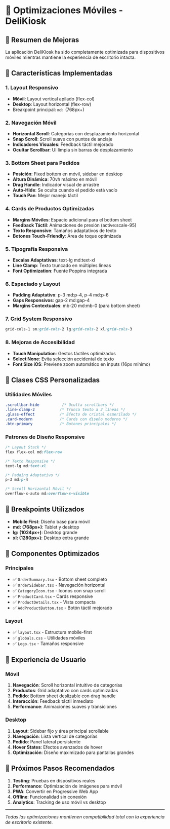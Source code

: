 # 📱 Optimizaciones Móviles - DeliKiosk

## 🎯 Resumen de Mejoras
La aplicación DeliKiosk ha sido completamente optimizada para dispositivos móviles mientras mantiene la experiencia de escritorio intacta.

## 🚀 Características Implementadas

### 1. **Layout Responsivo**
- **Móvil**: Layout vertical apilado (flex-col)
- **Desktop**: Layout horizontal (flex-row)
- Breakpoint principal: `md:` (768px+)

### 2. **Navegación Móvil**
- **Horizontal Scroll**: Categorías con desplazamiento horizontal
- **Snap Scroll**: Scroll suave con puntos de anclaje
- **Indicadores Visuales**: Feedback táctil mejorado
- **Ocultar Scrollbar**: UI limpia sin barras de desplazamiento

### 3. **Bottom Sheet para Pedidos**
- **Posición**: Fixed bottom en móvil, sidebar en desktop
- **Altura Dinámica**: 70vh máximo en móvil
- **Drag Handle**: Indicador visual de arrastre
- **Auto-Hide**: Se oculta cuando el pedido está vacío
- **Touch Pan**: Mejor manejo táctil

### 4. **Cards de Productos Optimizadas**
- **Margins Móviles**: Espacio adicional para el bottom sheet
- **Feedback Táctil**: Animaciones de presión (active:scale-95)
- **Texto Responsive**: Tamaños adaptativos de texto
- **Botones Touch-Friendly**: Área de toque optimizada

### 5. **Tipografía Responsiva**
- **Escalas Adaptativas**: text-lg md:text-xl
- **Line Clamp**: Texto truncado en múltiples líneas
- **Font Optimization**: Fuente Poppins integrada

### 6. **Espaciado y Layout**
- **Padding Adaptativo**: p-3 md:p-4, p-4 md:p-6
- **Gaps Responsivos**: gap-2 md:gap-4
- **Margins Contextuales**: mb-20 md:mb-0 (para bottom sheet)

### 7. **Grid System Responsivo**
```css
grid-cols-1 sm:grid-cols-2 lg:grid-cols-2 xl:grid-cols-3
```

### 8. **Mejoras de Accesibilidad**
- **Touch Manipulation**: Gestos táctiles optimizados
- **Select None**: Evita selección accidental de texto
- **Font Size iOS**: Previene zoom automático en inputs (16px mínimo)

## 🎨 Clases CSS Personalizadas

### Utilidades Móviles
```css
.scrollbar-hide          /* Oculta scrollbars */
.line-clamp-2           /* Trunca texto a 2 líneas */
.glass-effect           /* Efecto de cristal esmerilado */
.card-modern            /* Cards con diseño moderno */
.btn-primary            /* Botones principales */
```

### Patrones de Diseño Responsive
```css
/* Layout Stack */
flex flex-col md:flex-row

/* Texto Responsive */
text-lg md:text-xl

/* Padding Adaptativo */
p-3 md:p-4

/* Scroll Horizontal Móvil */
overflow-x-auto md:overflow-x-visible
```

## 📱 Breakpoints Utilizados
- **Mobile First**: Diseño base para móvil
- **md: (768px+)**: Tablet y desktop
- **lg: (1024px+)**: Desktop grande
- **xl: (1280px+)**: Desktop extra grande

## 🔧 Componentes Optimizados

### Principales
- ✅ `OrderSummary.tsx` - Bottom sheet completo
- ✅ `OrderSidebar.tsx` - Navegación horizontal
- ✅ `CategoryIcon.tsx` - Iconos con snap scroll
- ✅ `ProductCard.tsx` - Cards responsive
- ✅ `ProductDetails.tsx` - Vista compacta
- ✅ `AddProductButton.tsx` - Botón táctil mejorado

### Layout
- ✅ `layout.tsx` - Estructura mobile-first
- ✅ `globals.css` - Utilidades móviles
- ✅ `Logo.tsx` - Tamaños responsive

## 🎯 Experiencia de Usuario

### Móvil
1. **Navegación**: Scroll horizontal intuitivo de categorías
2. **Productos**: Grid adaptativo con cards optimizadas
3. **Pedido**: Bottom sheet deslizable con drag handle
4. **Interacción**: Feedback táctil inmediato
5. **Performance**: Animaciones suaves y transiciones

### Desktop
1. **Layout**: Sidebar fijo y área principal scrollable
2. **Navegación**: Lista vertical de categorías
3. **Pedido**: Panel lateral persistente
4. **Hover States**: Efectos avanzados de hover
5. **Optimización**: Diseño maximizado para pantallas grandes

## 🚀 Próximos Pasos Recomendados
1. **Testing**: Pruebas en dispositivos reales
2. **Performance**: Optimización de imágenes para móvil
3. **PWA**: Convertir en Progressive Web App
4. **Offline**: Funcionalidad sin conexión
5. **Analytics**: Tracking de uso móvil vs desktop

---

*Todas las optimizaciones mantienen compatibilidad total con la experiencia de escritorio existente.*
